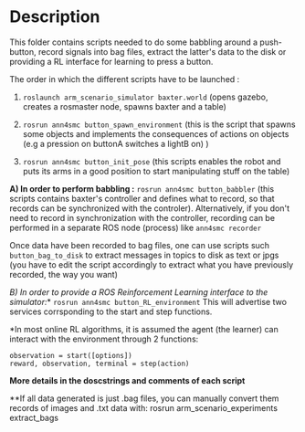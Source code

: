 # Description

This folder contains scripts needed to do some babbling around a push-button, record signals into bag files, extract the latter's data to the disk or providing a RL interface for learning to press a button.

The order in which the different scripts have to be launched :

1. `roslaunch arm_scenario_simulator baxter.world` (opens gazebo, creates a rosmaster node, spawns baxter and a table)

2. `rosrun ann4smc button_spawn_environment` (this is the script that spawns some objects and implements the consequences of actions on objects (e.g a pression on buttonA switches a lightB on) )

3. `rosrun ann4smc button_init_pose` (this scripts enables the robot and puts its arms in a good position to start manipulating stuff on the table)


**A) In order to perform babbling :**
`rosrun ann4smc button_babbler` (this scripts contains baxter's controller and defines what to record, so that records can be synchronized with the controler).
Alternatively, if you don't need to record in synchronization with the controller, recording can be performed in a separate ROS node (process) like `ann4smc recorder`

Once data have been recorded to bag files, one can use scripts such `button_bag_to_disk` to extract messages in topics to disk as text or jpgs (you have to edit the script accordingly to extract what you have previously recorded, the way you want)


**B) In order to provide a ROS Reinforcement Learning interface* to the simulator:**
`rosrun ann4smc button_RL_environment`
This will advertise two services corrsponding to the start and step functions.

*In most online RL algorithms, it is assumed the agent (the learner) can interact with the environment through 2 functions:
```
observation = start([options])
reward, observation, terminal = step(action)
```

**More details in the doscstrings and comments of each script**





**If all data generated is just .bag files, you can manually convert them records of images and .txt data with:
rosrun arm_scenario_experiments extract_bags 
